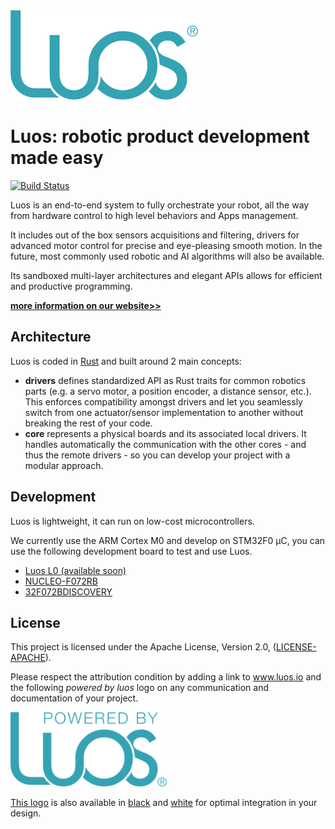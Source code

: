 <img src="doc/img/logo-luos.png" width="300px">


# Luos: robotic product development made easy
[![Build Status](https://travis-ci.org/pollen-robotics/luos.svg?branch=master)](https://travis-ci.org/pollen-robotics/luos)

Luos is an end-to-end system to fully orchestrate your robot, all the way from hardware control to high level behaviors and Apps management.

It includes out of the box sensors acquisitions and filtering, drivers for advanced motor control for precise and eye-pleasing smooth motion. In the future, most commonly used robotic and AI algorithms will also be available.

Its sandboxed multi-layer architectures and elegant APIs allows for efficient and productive programming.

**[more information on our website>>](https://www.luos.io/)**

## Architecture

Luos is coded in [Rust](https://www.rust-lang.org) and built around 2 main concepts:
* **drivers** defines standardized API as Rust traits for common robotics parts (e.g. a servo motor, a position encoder, a distance sensor, etc.). This enforces compatibility amongst drivers and let you seamlessly switch from one actuator/sensor implementation to another without breaking the rest of your code. 
* **core** represents a physical boards and its associated local drivers. It handles automatically the communication with the other cores - and thus the remote drivers - so you can develop your project with a modular approach.

## Development

Luos is lightweight, it can run on low-cost microcontrollers. 

We currently use the ARM Cortex M0 and develop on STM32F0 µC, you can use the following development board to test and use Luos.

- [Luos L0 (available soon)](https://www.luos.io/)
- [NUCLEO-F072RB](http://www.st.com/en/evaluation-tools/nucleo-f072rb.html)
- [32F072BDISCOVERY](http://www.st.com/en/evaluation-tools/32f072bdiscovery.html)


## License

This project is licensed under the Apache License, Version 2.0, ([LICENSE-APACHE](LICENSE)).

Please respect the attribution condition by adding a link to www.luos.io and the following *powered by luos* logo on any communication and documentation of your project.

<a href="doc/img/powered-by-luos.png"><img src="doc/img/powered-by-luos.png" width="250px"></a>

[This logo](doc/img/powered-by-luos.png) is also available in [black](doc/img/powered-by-luos-black.png) and [white](doc/img/powered-by-luos-white.png) for optimal integration in your design.
